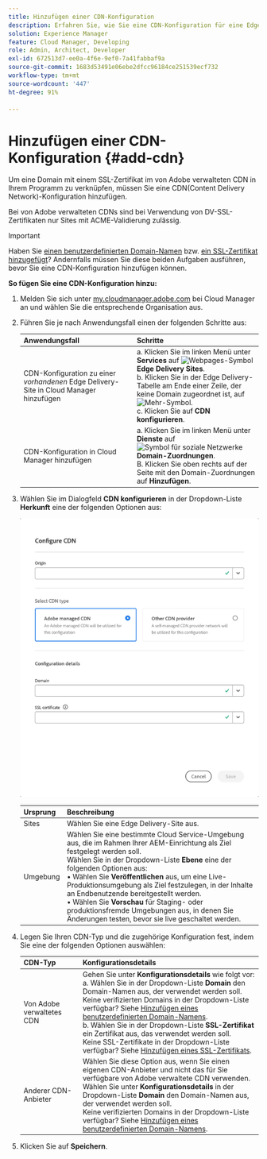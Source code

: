 ```yaml
---
title: Hinzufügen einer CDN-Konfiguration
description: Erfahren Sie, wie Sie eine CDN-Konfiguration für eine Edge Delivery-Site oder eine Cloud Manager-Umgebung hinzufügen.
solution: Experience Manager
feature: Cloud Manager, Developing
role: Admin, Architect, Developer
exl-id: 672513d7-ee0a-4f6e-9ef0-7a41fabbaf9a
source-git-commit: 1683d53491e06ebe2dfcc96184ce251539ecf732
workflow-type: tm+mt
source-wordcount: '447'
ht-degree: 91%

---
```



# Hinzufügen einer CDN-Konfiguration {#add-cdn}

Um eine Domain mit einem SSL-Zertifikat im von Adobe verwalteten CDN in Ihrem Programm zu verknüpfen, müssen Sie eine CDN(Content Delivery Network)-Konfiguration hinzufügen.

Bei von Adobe verwalteten CDNs sind bei Verwendung von DV-SSL-Zertifikaten nur Sites mit ACME-Validierung zulässig.

>[!IMPORTANT]
>
>Haben Sie [einen benutzerdefinierten Domain-Namen](/help/implementing/cloud-manager/custom-domain-names/add-custom-domain-name.md) bzw. [ein SSL-Zertifikat hinzugefügt](/help/implementing/cloud-manager/managing-ssl-certifications/add-ssl-certificate.md)? Andernfalls müssen Sie diese beiden Aufgaben ausführen, bevor Sie eine CDN-Konfiguration hinzufügen können.

**So fügen Sie eine CDN-Konfiguration hinzu:**

1. Melden Sie sich unter [my.cloudmanager.adobe.com](https://my.cloudmanager.adobe.com/) bei Cloud Manager an und wählen Sie die entsprechende Organisation aus.

1. Führen Sie je nach Anwendungsfall einen der folgenden Schritte aus:

   | Anwendungsfall | Schritte |
   | --- | --- |
   | CDN-Konfiguration zu einer *vorhandenen* Edge Delivery-Site in Cloud Manager hinzufügen | a. Klicken Sie im linken Menü unter **Services** auf ![Webpages-Symbol](https://spectrum.adobe.com/static/icons/workflow_18/Smock_WebPages_18_N.svg) **Edge Delivery Sites**.<br>b. Klicken Sie in der Edge Delivery-Tabelle am Ende einer Zeile, der keine Domain zugeordnet ist, auf ![Mehr-Symbol](https://spectrum.adobe.com/static/icons/workflow_18/Smock_More_18_N.svg).<br>c. Klicken Sie auf **CDN konfigurieren**. |
   | CDN-Konfiguration in Cloud Manager hinzufügen | a. Klicken Sie im linken Menü unter **Dienste** auf ![Symbol für soziale Netzwerke](https://spectrum.adobe.com/static/icons/workflow_18/Smock_SocialNetwork_18_N.svg) **Domain-Zuordnungen**.<br> B. Klicken Sie oben rechts auf der Seite mit den Domain-Zuordnungen auf **Hinzufügen**. |

1. Wählen Sie im Dialogfeld **CDN konfigurieren** in der Dropdown-Liste **Herkunft** eine der folgenden Optionen aus:

   ![Dialogfeld „CDN konfigurieren“](/help/implementing/cloud-manager/assets/configure-cdn-dialog.png)

   | Ursprung | Beschreibung |
   | --- | --- |
   | Sites | Wählen Sie eine Edge Delivery-Site aus. |
   | Umgebung | Wählen Sie eine bestimmte Cloud Service-Umgebung aus, die im Rahmen Ihrer AEM-Einrichtung als Ziel festgelegt werden soll.<br> Wählen Sie in der Dropdown-Liste **Ebene** eine der folgenden Optionen aus:<br>• Wählen Sie **Veröffentlichen** aus, um eine Live-Produktionsumgebung als Ziel festzulegen, in der Inhalte an Endbenutzende bereitgestellt werden.<br>• Wählen Sie **Vorschau** für Staging- oder produktionsfremde Umgebungen aus, in denen Sie Änderungen testen, bevor sie live geschaltet werden. |

1. Legen Sie Ihren CDN-Typ und die zugehörige Konfiguration fest, indem Sie eine der folgenden Optionen auswählen:

   | CDN-Typ | Konfigurationsdetails |
   | --- | --- |
   | Von Adobe verwaltetes CDN | Gehen Sie unter **Konfigurationsdetails** wie folgt vor:<br>a. Wählen Sie in der Dropdown-Liste **Domain** den Domain-Namen aus, der verwendet werden soll.<br>Keine verifizierten Domains in der Dropdown-Liste verfügbar? Siehe [Hinzufügen eines benutzerdefinierten Domain-Namens](/help/implementing/cloud-manager/custom-domain-names/add-custom-domain-name.md).<br>b. Wählen Sie in der Dropdown-Liste **SSL-Zertifikat** ein Zertifikat aus, das verwendet werden soll.<br>Keine SSL-Zertifikate in der Dropdown-Liste verfügbar? Siehe [Hinzufügen eines SSL-Zertifikats](/help/implementing/cloud-manager/managing-ssl-certifications/add-ssl-certificate.md). |
   | Anderer CDN-Anbieter | Wählen Sie diese Option aus, wenn Sie einen eigenen CDN-Anbieter und nicht das für Sie verfügbare von Adobe verwaltete CDN verwenden.<br>Wählen Sie unter **Konfigurationsdetails** in der Dropdown-Liste **Domain** den Domain-Namen aus, der verwendet werden soll.<br>Keine verifizierten Domains in der Dropdown-Liste verfügbar? Siehe [Hinzufügen eines benutzerdefinierten Domain-Namens](/help/implementing/cloud-manager/custom-domain-names/add-custom-domain-name.md). |

1. Klicken Sie auf **Speichern**.
